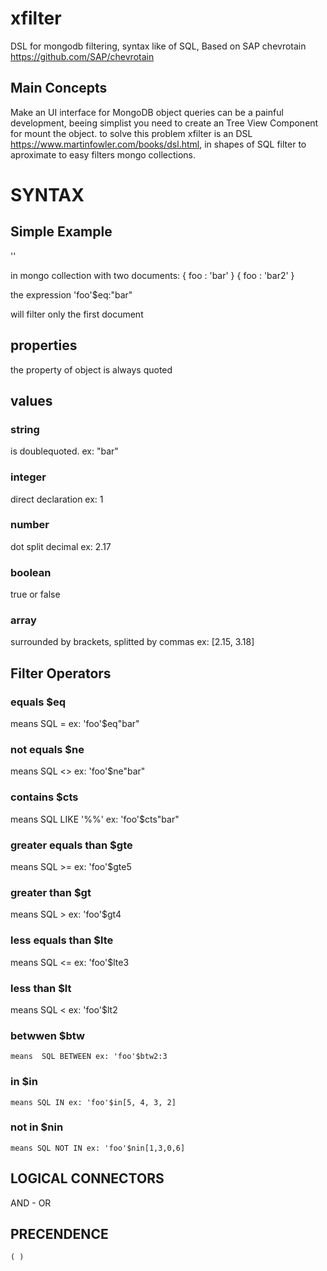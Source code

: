 # xfilter
DSL for mongodb filtering, syntax like of SQL, Based on SAP chevrotain https://github.com/SAP/chevrotain

## Main Concepts

Make an UI interface for MongoDB object queries can be a painful development, beeing simplist you need to create an Tree View Component for mount the object. to solve this problem xfilter is an DSL https://www.martinfowler.com/books/dsl.html, in shapes of SQL filter to aproximate to easy filters mongo collections.

# SYNTAX

## Simple Example

'<property>'<filterOperator><value>
  
in mongo collection with two documents:
{
   foo : 'bar'
}
{
   foo : 'bar2'
}

the expression 'foo'$eq:"bar"

will filter only the first document

## properties

the property of object is always quoted 

## values
 
### string 
 is doublequoted. ex: "bar"

### integer
 direct declaration ex: 1
 
### number
  dot split decimal ex: 2.17
  
### boolean 
  true or false

### array
  surrounded by brackets, splitted by commas ex: [2.15, 3.18]
 
## Filter Operators

###  equals $eq 
  means SQL =  ex: 'foo'$eq"bar"
###  not equals $ne
  means SQL <> ex: 'foo'$ne"bar"
### contains $cts
  means SQL LIKE '%%' ex: 'foo'$cts"bar" 
### greater equals than $gte
  means SQL >= ex: 'foo'$gte5
### greater than $gt
   means SQL > ex: 'foo'$gt4
### less equals than $lte
   means SQL <= ex: 'foo'$lte3
### less than $lt
   means SQL < ex: 'foo'$lt2  
### betwwen $btw
    means  SQL BETWEEN ex: 'foo'$btw2:3
### in $in 
    means SQL IN ex: 'foo'$in[5, 4, 3, 2]
### not in $nin
    means SQL NOT IN ex: 'foo'$nin[1,3,0,6]

## LOGICAL CONNECTORS
   AND - OR 
   
## PRECENDENCE
    ( )
